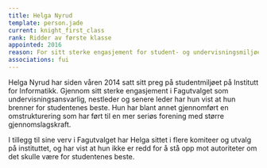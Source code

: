 ```yaml
---
title: Helga Nyrud
template: person.jade
current: knight_first_class
rank: Ridder av første klasse
appointed: 2016
reason: For sitt sterke engasjement for student- og undervisningsmiljøet tildeles Helga Nyrud graden Ridder av første klasse av Hennes Majestet Keiserpingvinen den Fornemmes orden.
associations: fui
---
```


Helga Nyrud har siden våren 2014 satt sitt preg på studentmiljøet på Institutt for Informatikk. Gjennom sitt sterke engasjement i Fagutvalget som undervisningsansvarlig, nestleder og senere leder har hun vist at hun brenner for studentenes beste. Hun har blant annet gjennomført en omstrukturering som har ført til en mer seriøs forening med større gjennomslagskraft.

I tillegg til sine verv i Fagutvalget har Helga sittet i flere komiteer og utvalg på instituttet, og har vist at hun ikke er redd for å stå opp mot autoriteter om det skulle være for studentenes beste.